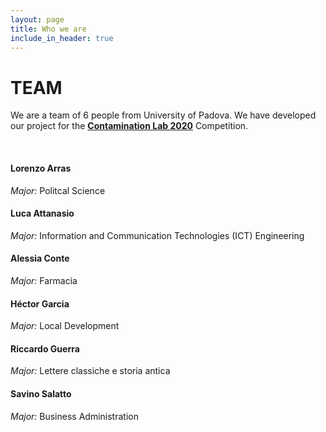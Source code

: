 ```yaml
---
layout: page
title: Who we are
include_in_header: true
---
```


# TEAM
We are a team of 6 people from University of Padova. We have developed our project for the [**Contamination Lab 2020**](https://clabveneto.it/?lang=en) Competition.

<br>

#### Lorenzo Arras

*Major:* Politcal Science

#### Luca Attanasio

*Major:* Information and Communication Technologies (ICT) Engineering

#### Alessia Conte

*Major:* Farmacia

#### Héctor Garcia

*Major:* Local Development

#### Riccardo Guerra

*Major:* Lettere classiche e storia antica

#### Savino Salatto

*Major:* Business Administration